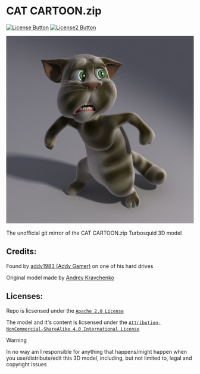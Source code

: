 [License Button]: https://img.shields.io/badge/License-Apache-red
[License Link]: https://github.com/Andres9890/CAT-CARTOON.zip/blob/main/LICENSE-repo 'Apache License.'

[License2 Button]: https://img.shields.io/badge/License-ANS4.0-blue
[License2 Link]: https://github.com/Andres9890/CAT-CARTOON.zip/blob/main/LICENSE-outfit7 'Attribution-NonCommercial-ShareAlike 4.0 International License.'

# CAT CARTOON.zip
[![License Button]][License Link]
[![License2 Button]][License2 Link]

<img width="550" src="CatCartoon.png"/>

The unofficial git mirror of the CAT CARTOON.zip Turbosquid 3D model

## Credits:
Found by [addy1983 (Addy Gamer)](https://www.youtube.com/@addy1983) on one of his hard drives

Original model made by [Andrey Kravchenko](https://www.turbosquid.com/Search/Artists/Andrey-Kravchenko)

## Licenses:
Repo is licsensed under the [`Apache 2.0 License`](https://github.com/Andres9890/CAT-CARTOON.zip/blob/main/LICENSE-repo)

The model and it's content is licsensed under the [`Attribution-NonCommercial-ShareAlike 4.0 International License`](https://github.com/Andres9890/CAT-CARTOON.zip/blob/main/LICENSE-outfit7)

>[!WARNING]
> In no way am I responsible for anything that happens/might happen when you use/distribute/edit this 3D model, including, but not limited to, legal and copyright issues
